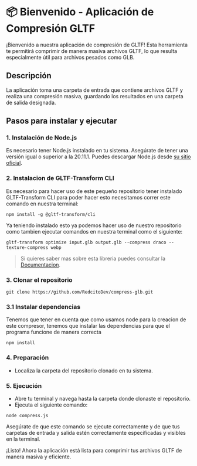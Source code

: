 # 📦 Bienvenido - Aplicación de Compresión GLTF

¡Bienvenido a nuestra aplicación de compresión de GLTF! Esta herramienta te permitirá comprimir de manera masiva archivos GLTF, lo que resulta especialmente útil para archivos pesados como GLB.

## Descripción

La aplicación toma una carpeta de entrada que contiene archivos GLTF y realiza una compresión masiva, guardando los resultados en una carpeta de salida designada.

## Pasos para instalar y ejecutar

### 1. Instalación de Node.js

Es necesario tener Node.js instalado en tu sistema. Asegúrate de tener una versión igual o superior a la 20.11.1. Puedes descargar Node.js desde [su sitio oficial](https://nodejs.org/).

### 2. Instalacion de GLTF-Transform CLI

Es necesario para hacer uso de este pequeño repositorio tener instalado GLTF-Transform CLI para poder hacer esto necesitamos correr este comando en nuestra terminal:

```
npm install -g @gltf-transform/cli
```

Ya teniendo instalado esto ya podemos hacer uso de nuestro repositorio como tambien ejecutar comandos en nuestra terminal como el siguiente:
```
gltf-transform optimize input.glb output.glb --compress draco --texture-compress webp 
```
>Si quieres saber mas sobre esta libreria puedes consultar la [Documentacion](https://gltf-transform.dev/cli).

### 3. Clonar el repositorio

```
git clone https://github.com/RedcitoDev/compress-glb.git
```

### 3.1 Instalar dependencias

Tenemos que tener en cuenta que como usamos node para la creacion de este compresor, tenemos que instalar las dependencias para que el programa funcione de manera correcta
```
npm install
```

### 4. Preparación

- Localiza la carpeta del repositorio clonado en tu sistema.

### 5. Ejecución

- Abre tu terminal y navega hasta la carpeta donde clonaste el repositorio.
- Ejecuta el siguiente comando:
```
node compress.js
```

Asegúrate de que este comando se ejecute correctamente y de que tus carpetas de entrada y salida estén correctamente especificadas y visibles en la terminal.

¡Listo! Ahora la aplicación está lista para comprimir tus archivos GLTF de manera masiva y eficiente.
